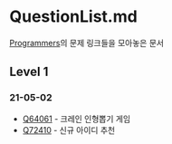# QuestionList.md

[Programmers](https://programmers.co.kr/learn/challenges)의 문제 링크들을 모아놓은 문서

## Level 1

### 21-05-02

* [Q64061](https://programmers.co.kr/learn/courses/30/lessons/64061) - 크레인 인형뽑기 게임
* [Q72410](https://programmers.co.kr/learn/courses/30/lessons/72410) - 신규 아이디 추천

